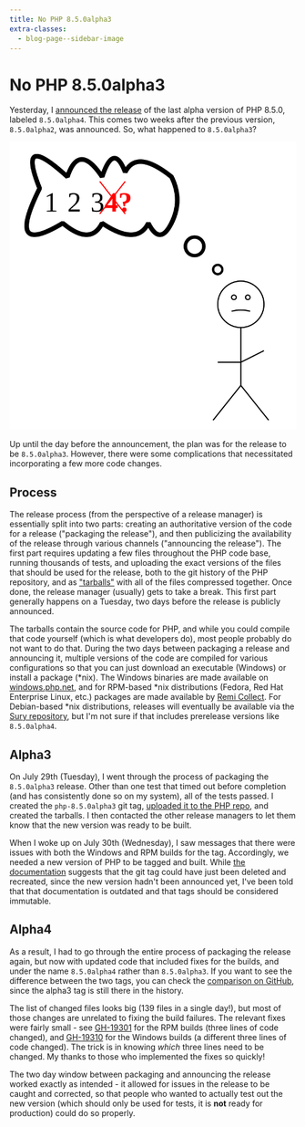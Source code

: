```yaml
---
title: No PHP 8.5.0alpha3
extra-classes:
  - blog-page--sidebar-image
---
```


# No PHP 8.5.0alpha3

Yesterday, I [announced the release][alpha4-announce] of the last alpha version
of PHP 8.5.0, labeled `8.5.0alpha4`. This comes two weeks after the previous
version, `8.5.0alpha2`, was announced. So, what happened to `8.5.0alpha3`?

![Missing alpha3 confusion](/resources/missing-3-confusion.svg)

Up until the day before the announcement, the plan was for the release to be
`8.5.0alpha3`. However, there were some complications that necessitated 
incorporating a few more code changes.

## Process
The release process (from the perspective of a release manager) is essentially
split into two parts: creating an authoritative version of the code for a
release ("packaging the release"), and then publicizing the availability of the
release through various channels ("announcing the release"). The first part
requires updating a few files throughout the PHP code base, running thousands
of tests, and uploading the exact versions of the files that should be used for
the release, both to the git history of the PHP repository, and as
["tarballs"][tarball] with all of the files compressed together. Once done,
the release manager (usually) gets to take a break. This first part generally
happens on a Tuesday, two days before the release is publicly announced.

The tarballs contain the source code for PHP, and while you could compile that
code yourself (which is what developers do), most people probably do not want to
do that. During the two days between packaging a release and announcing it,
multiple versions of the code are compiled for various configurations so that
you can just download an executable (Windows) or install a package (*nix). The
Windows binaries are made available on [windows.php.net][win-bin], and for
RPM-based *nix distributions (Fedora, Red Hat Enterprise Linux, etc.) packages
are made available by [Remi Collect][remi-rpms]. For Debian-based *nix
distributions, releases will eventually be available via the
[Sury repository][sury-repo], but I'm not sure if that includes prerelease
versions like `8.5.0alpha4`.

## Alpha3

On July 29th (Tuesday), I went through the process of packaging the
`8.5.0alpha3` release. Other than one test that timed out before completion
(and has consistently done so on my system), all of the tests passed. I created
the `php-8.5.0alpha3` git tag, [uploaded it to the PHP repo][alpha3-tag], and
created the tarballs. I then contacted the other release managers to let them
know that the new version was ready to be built.

When I woke up on July 30th (Wednesday), I saw messages that there were issues
with both the Windows and RPM builds for the tag. Accordingly, we needed a new
version of PHP to be tagged and built. While [the documentation][release-docs]
suggests that the git tag could have just been deleted and recreated, since the
new version hadn't been announced yet, I've been told that that documentation is
outdated and that tags should be considered immutable.

## Alpha4

As a result, I had to go through the entire process of packaging the release
again, but now with updated code that included fixes for the builds, and under
the name `8.5.0alpha4` rather than `8.5.0alpha3`. If you want to see the
difference between the two tags, you can check the
[comparison on GitHub][gh-comp-tags], since the alpha3 tag is still there in the
history.

The list of changed files looks big (139 files in a single day!), but most of
those changes are unrelated to fixing the build failures. The relevant fixes
were fairly small - see [GH-19301][GH-19301] for the RPM builds (three lines of
code changed), and [GH-19310][GH-19310] for the Windows builds (a different
three lines of code changed). The trick is in knowing *which* three lines need
to be changed. My thanks to those who implemented the fixes so quickly!

The two day window between packaging and announcing the release worked exactly
as intended - it allowed for issues in the release to be caught and corrected,
so that people who wanted to actually test out the new version (which should
only be used for tests, it is **not** ready for production) could do so
properly.

[alpha4-announce]: XXX
[tarball]: https://wiki.debian.org/TarBall
[win-bin]: https://windows.php.net/qa/
[remi-rpms]: https://blog.remirepo.net/post/2025/07/04/PHP-8.5-as-Software-Collection
[sury-repo]: https://sury.org/
[alpha3-tag]: https://github.com/php/php-src/releases/tag/php-8.5.0alpha3
[release-docs]: https://github.com/php/php-src/blob/cee8ed235af6741411ecfb93e255f10cbf85ccc1/docs/release-process.md#re-releasing-the-same-version-or-a-patch-level-ie--pln
[gh-comp-tags]: https://github.com/php/php-src/compare/php-8.5.0alpha3...php-8.5.0alpha4
[GH-19301]: https://github.com/php/php-src/commit/a9f3e3c44eab1c34daf15238244cebeee40fd03f
[GH-19310]: https://github.com/php/php-src/commit/4754d302bffc601729353984e453e88e30421425
